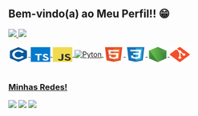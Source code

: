 ## Bem-vindo(a) ao Meu Perfil!! 😁

 <div>
  <a href="https://github.com/Felipe-Brandim">
  <img height="180em" src="https://github-readme-stats.vercel.app/api?username=Felipe-Brandim&show_icons=true&theme=tokyonight&include_all_commits=true&count_private=true"/>
  <img height="180em" src="https://github-readme-stats.vercel.app/api/top-langs/?username=Felipe-Brandim&layout=compact&langs_count=6&theme=tokyonight"/>
</div>
<div style="display: inline_block"><br>
  <img align="center" alt="C" height="30" width="40" src="https://raw.githubusercontent.com/devicons/devicon/master/icons/c/c-plain.svg">
  <img align="center" alt="Typescript" height="30" width="40" src="https://github.com/devicons/devicon/blob/master/icons/typescript/typescript-original.svg">
 <img align="center" alt="Javascript" height="30" width="40" src="https://github.com/devicons/devicon/blob/master/icons/javascript/javascript-original.svg">  
 <img align="center" alt="Pyton" height="30" width="40" src= "https://brandlogos.net/wp-content/uploads/2020/12/python-logo-512x512.png" >
  <img align="center" alt="Html" height="30" width="40" src="https://github.com/devicons/devicon/blob/master/icons/html5/html5-original.svg">
  <img align="center" alt="css" height="30" width="40" src="https://github.com/devicons/devicon/blob/master/icons/css3/css3-original.svg">
  <img align="center" alt="nodejs" height="30" width="40" src="https://github.com/devicons/devicon/blob/master/icons/nodejs/nodejs-original.svg">
    <img align="center" alt="Git" height="30" width="40" src="https://github.com/devicons/devicon/blob/master/icons/git/git-original.svg">

  
</div>
 
 <br>
 
  ### Minhas Redes!
 
<div> 
 
  <a href="https://www.instagram.com/felipe_brandim/" target="_blank"><img src="https://img.shields.io/badge/-Instagram-%23E4405F?style=for-the-badge&logo=instagram&logoColor=white" target="_blank"></a>
  <a href = "mailto:felipe.brandim@gmail.com"><img src="https://img.shields.io/badge/-Gmail-%23333?style=for-the-badge&logo=gmail&logoColor=white" target="_blank"></a>
  <a href="https://www.linkedin.com/in/felipe-brandim/" target="_blank"><img src="https://img.shields.io/badge/-LinkedIn-%230077B5?style=for-the-badge&logo=linkedin&logoColor=white" target="_blank"></a> 
 
 

</div>
